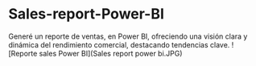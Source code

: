 # Sales-report-Power-BI
Generé un reporte de ventas, en Power BI, ofreciendo una visión clara y dinámica del rendimiento comercial, destacando tendencias clave.
![Reporte sales Power BI](Sales report power bi.JPG)
